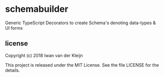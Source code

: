 # schemabuilder

Generic TypeScript Decorators to create Schema's denoting data-types & UI forms

## license

Copyright (c) 2018 Iwan van der Kleijn

This project is released under the MIT License. See the file LICENSE for the details.